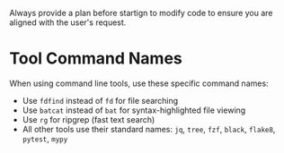 Always provide a plan before startign to modify code to ensure you are aligned with the user's request.

# Tool Command Names
When using command line tools, use these specific command names:
- Use `fdfind` instead of `fd` for file searching
- Use `batcat` instead of `bat` for syntax-highlighted file viewing
- Use `rg` for ripgrep (fast text search)
- All other tools use their standard names: `jq`, `tree`, `fzf`, `black`, `flake8`, `pytest`, `mypy`